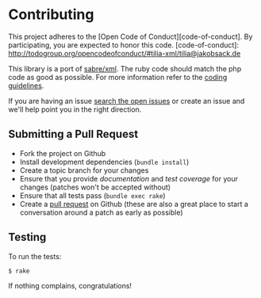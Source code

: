 # Contributing

This project adheres to the [Open Code of Conduct][code-of-conduct]. By participating, you are expected to honor this code.
[code-of-conduct]: http://todogroup.org/opencodeofconduct/#tilia-xml/tilia@jakobsack.de

This library is a port of [sabre/xml](http://github.com/fruux/sabre-xml). The ruby code should match the php code as good as possible. For more information refer to the [coding guidelines](https://tilia.github.io/coding_guidelines).

If you are having an issue [search the open issues](https://github.com/tilia/tilia-xml/issues) or create an issue and we'll help point you in the right direction.

## Submitting a Pull Request

* Fork the project on Github
* Install development dependencies (`bundle install`)
* Create a topic branch for your changes
* Ensure that you provide *documentation* and *test coverage* for your changes (patches won't be accepted without)
* Ensure that all tests pass (`bundle exec rake`)
* Create a [pull request](https://github.com/tilia/tilia-xml/pulls) on Github (these are also a great place to start a conversation around a patch as early as possible)

## Testing

To run the tests:

    $ rake

If nothing complains, congratulations!
